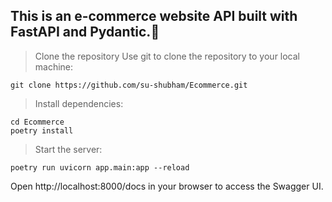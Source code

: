 ## **This is an e-commerce website API built with FastAPI and Pydantic.🛒**



> Clone the repository
Use git to clone the repository to your local machine:


```console
git clone https://github.com/su-shubham/Ecommerce.git
```

> Install dependencies:

```console
cd Ecommerce
poetry install
```
> Start the server:
```console
poetry run uvicorn app.main:app --reload
```

Open http://localhost:8000/docs in your browser to access the Swagger UI.
